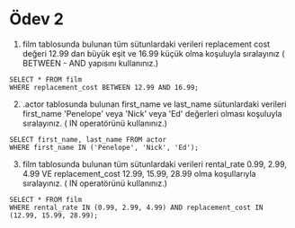 # Ödev 2

1. film tablosunda bulunan tüm sütunlardaki verileri replacement cost değeri 12.99 dan
büyük eşit ve 16.99 küçük olma koşuluyla sıralayınız ( BETWEEN - AND yapısını kullanınız.)
```
SELECT * FROM film
WHERE replacement_cost BETWEEN 12.99 AND 16.99;
```
2. .actor tablosunda bulunan first_name ve last_name sütunlardaki verileri first_name 'Penelope' veya
'Nick' veya 'Ed' değerleri olması koşuluyla sıralayınız. ( IN operatörünü kullanınız.)
```
SELECT first_name, last_name FROM actor
WHERE first_name IN ('Penelope', 'Nick', 'Ed');
```
3. film tablosunda bulunan tüm sütunlardaki verileri rental_rate 0.99, 2.99, 4.99 VE replacement_cost 
12.99, 15.99, 28.99 olma koşullarıyla sıralayınız. ( IN operatörünü kullanınız.)
```
SELECT * FROM film
WHERE rental_rate IN (0.99, 2.99, 4.99) AND replacement_cost IN (12.99, 15.99, 28.99);
```
